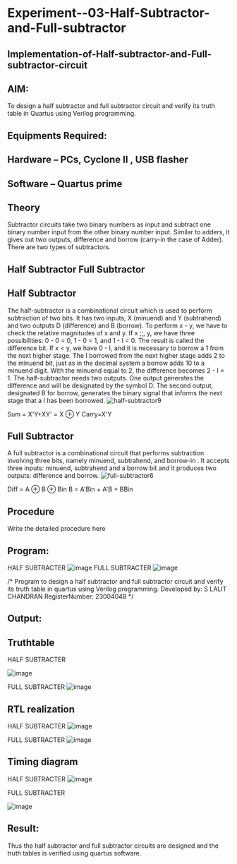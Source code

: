 # Experiment--03-Half-Subtractor-and-Full-subtractor
## Implementation-of-Half-subtractor-and-Full-subtractor-circuit
## AIM:
To design a half subtractor and full subtractor circuit and verify its truth table in Quartus using Verilog programming.

## Equipments Required:
## Hardware – PCs, Cyclone II , USB flasher
## Software – Quartus prime
## Theory
Subtractor circuits take two binary numbers as input and subtract one binary number input from the other binary number input. Similar to adders, it gives out two outputs, difference and borrow (carry-in the case of Adder). There are two types of subtractors.

## Half Subtractor Full Subtractor
## Half Subtractor
The half-subtractor is a combinational circuit which is used to perform subtraction of two bits. It has two inputs, X (minuend) and Y (subtrahend) and two outputs D (difference) and B (borrow). To perform x - y, we have to check the relative magnitudes of x and y. If x ;;, y, we have three possibilities: 0 - 0 = 0, 1 - 0 = 1, and 1 - I = 0. The result is called the difference bit. If x < y, we have 0 - I, and it is necessary to borrow a 1 from the next higher stage. The I borrowed from the next higher stage adds 2 to the minuend bit, just as in the decimal system a borrow adds 10 to a minuend digit. With the minuend equal to 2, the difference becomes 2 - I = 1. The half-subtractor needs two outputs. One output generates the difference and will be designated by the symbol D. The second output, designated B for borrow, generates the binary signal that informs the next stage that a I has been borrowed.
![half-subtractor9](https://user-images.githubusercontent.com/36288975/166112538-58c3bc7c-ee5d-4e6a-ac8d-8e8328efe27a.png)


Sum = X'Y+XY' = X ⊕ Y
Carry=X'Y

## Full Subtractor
A full subtractor is a combinational circuit that performs subtraction involving three bits, namely minuend, subtrahend, and borrow-in . It accepts three inputs: minuend, subtrahend and a borrow bit and it produces two outputs: difference and borrow. 
![full-subtractor6](https://user-images.githubusercontent.com/36288975/166112541-24c68359-3de8-4674-ae22-8272ffc385ed.png)


Diff = A ⊕ B ⊕ Bin B = A'Bin + A'B + BBin

## Procedure



Write the detailed procedure here 


## Program:

HALF SUBTRACTER
![image](https://github.com/lalitchandran/Experiment--03-Half-Subtractor-and-Full-subtractor/assets/137707725/f504dd5c-58fc-4eed-bb0b-50760f841184)
FULL SUBTRACTER
![image](https://github.com/lalitchandran/Experiment--03-Half-Subtractor-and-Full-subtractor/assets/137707725/fde0a99d-0df4-4490-b989-3d5d23c4787b)

/*
Program to design a half subtractor and full subtractor circuit and verify its truth table in quartus using Verilog programming.
Developed by: S LALIT CHANDRAN
RegisterNumber: 23004048
*/

## Output:

## Truthtable

HALF SUBTRACTER

![image](https://github.com/lalitchandran/Experiment--03-Half-Subtractor-and-Full-subtractor/assets/137707725/03ff040b-d95c-4dcc-b91c-c21f185fe423)

FULL SUBTRACTER
![image](https://github.com/lalitchandran/Experiment--03-Half-Subtractor-and-Full-subtractor/assets/137707725/bbdd0117-d97a-495d-95ab-3ccaf0923c2a)


##  RTL realization

HALF SUBTRACTER
![image](https://github.com/lalitchandran/Experiment--03-Half-Subtractor-and-Full-subtractor/assets/137707725/4743e039-586d-42cc-ac69-fa8890ca7187)

FULL SUBTRACTER
![image](https://github.com/lalitchandran/Experiment--03-Half-Subtractor-and-Full-subtractor/assets/137707725/786a82e5-294f-43fe-9420-f94c9672db70)


## Timing diagram 

HALF SUBTRACTER
![image](https://github.com/lalitchandran/Experiment--03-Half-Subtractor-and-Full-subtractor/assets/137707725/5e1589a4-c17b-48eb-ad53-b37befd62053)

FULL SUBTRACTER

![image](https://github.com/lalitchandran/Experiment--03-Half-Subtractor-and-Full-subtractor/assets/137707725/ae8ff2dd-6896-41ce-9a09-3aaa63472894)


## Result:
Thus the half subtractor and full subtractor circuits are designed and the truth tables is verified using quartus software.
